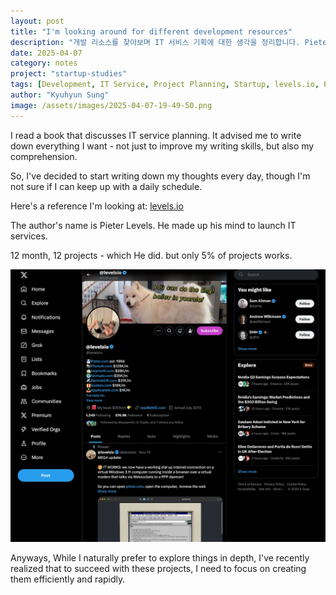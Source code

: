 ```yaml
---
layout: post
title: "I'm looking around for different development resources"
description: "개발 리소스를 찾아보며 IT 서비스 기획에 대한 생각을 정리합니다. Pieter Levels의 12개월 12프로젝트 경험을 통해 배운 효율적인 프로젝트 접근법에 대해 나눕니다."
date: 2025-04-07
category: notes
project: "startup-studies"
tags: [Development, IT Service, Project Planning, Startup, levels.io, Personal Notes]
author: "Kyuhyun Sung"
image: /assets/images/2025-04-07-19-49-50.png
---
```


I read a book that discusses IT service planning. It advised me to write down everything I want - not just to improve my writing skills, but also my comprehension.

So, I've decided to start writing down my thoughts every day, though I'm not sure if I can keep up with a daily schedule.

Here's a reference I'm looking at: [levels.io](https://levels.io/blog/)

The author's name is Pieter Levels. He made up his mind to launch IT services.

12 month, 12 projects - which He did.  but only 5% of projects works. 

![](/assets/images/2025-04-07-19-49-50.png)

Anyways, While I naturally prefer to explore things in depth, I've recently realized that to succeed with these projects, I need to focus on creating them efficiently and rapidly.



